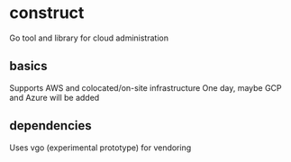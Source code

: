 # construct
Go tool and library for cloud administration

## basics
Supports AWS and colocated/on-site infrastructure
One day, maybe GCP and Azure will be added

## dependencies
Uses vgo (experimental prototype) for vendoring
